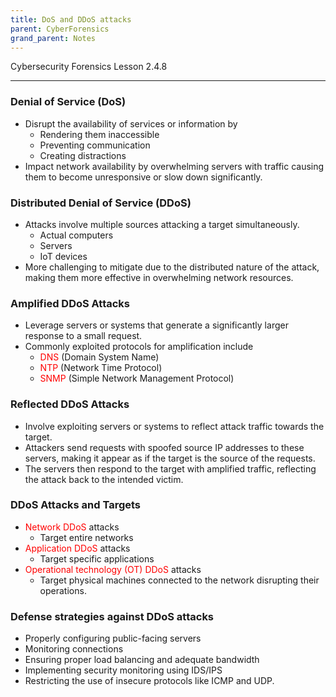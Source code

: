 ```yaml
---
title: DoS and DDoS attacks
parent: CyberForensics 
grand_parent: Notes
---
```

Cybersecurity Forensics Lesson 2.4.8
___
### Denial of Service (DoS)  
- Disrupt the availability of services or information by  
	- Rendering them inaccessible  
	- Preventing communication  
	- Creating distractions  
- Impact network availability by overwhelming servers with traffic causing them to become unresponsive or slow down significantly.

### Distributed Denial of Service (DDoS)  
- Attacks involve multiple sources attacking a target simultaneously.  
	- Actual computers  
	- Servers  
	- IoT devices  
- More challenging to mitigate due to the distributed nature of the attack, making them more effective in overwhelming network resources.

### Amplified DDoS Attacks  
- Leverage servers or systems that generate a significantly larger response to a small request.  
- Commonly exploited protocols for amplification include  
	- <span style="color:rgb(255, 0, 0)">DNS</span> (Domain System Name)  
	- <span style="color:rgb(255, 0, 0)">NTP</span> (Network Time Protocol)  
	- <span style="color:rgb(255, 0, 0)">SNMP</span> (Simple Network Management Protocol)

### Reflected DDoS Attacks  
- Involve exploiting servers or systems to reflect attack traffic towards the target.  
- Attackers send requests with spoofed source IP addresses to these servers, making it appear as if the target is the source of the requests.  
- The servers then respond to the target with amplified traffic, reflecting the attack back to the intended victim.

### DDoS Attacks and Targets  
- <span style="color:rgb(255, 0, 0)">Network DDoS</span> attacks  
	- Target entire networks  
- <span style="color:rgb(255, 0, 0)">Application DDoS</span> attacks  
	- Target specific applications 
- <span style="color:rgb(255, 0, 0)">Operational technology (OT) DDoS</span> attacks  
	- Target physical machines connected to the network disrupting their operations.

### Defense strategies against DDoS attacks  
- Properly configuring public-facing servers  
- Monitoring connections  
- Ensuring proper load balancing and adequate bandwidth  
- Implementing security monitoring using IDS/IPS  
- Restricting the use of insecure protocols like ICMP and UDP.